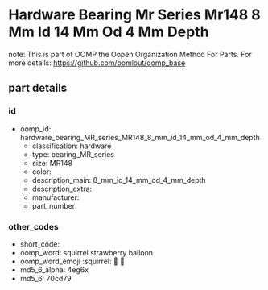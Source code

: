 # Hardware Bearing Mr Series Mr148 8 Mm Id 14 Mm Od 4 Mm Depth  

note: This is part of OOMP the Oopen Organization Method For Parts. For more details: https://github.com/oomlout/oomp_base

##  part details





### id
* oomp_id: hardware_bearing_MR_series_MR148_8_mm_id_14_mm_od_4_mm_depth
  * classification: hardware
  * type: bearing_MR_series
  * size: MR148
  * color: 
  * description_main: 8_mm_id_14_mm_od_4_mm_depth
  * description_extra: 
  * manufacturer: 
  * part_number: 

### other_codes
* short_code: 
* oomp_word: squirrel strawberry balloon
* oomp_word_emoji :squirrel: :strawberry: :balloon:
* md5_6_alpha: 4eg6x
* md5_6: 70cd79